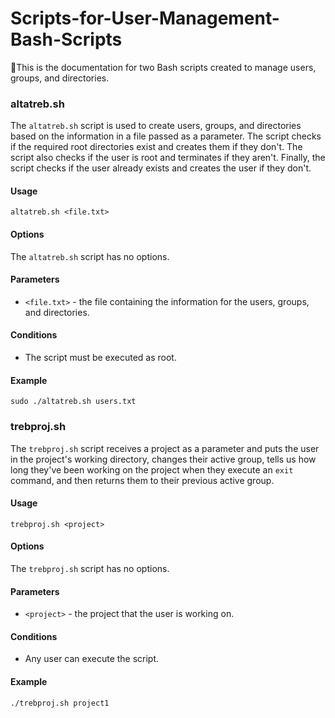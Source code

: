 # Scripts-for-User-Management-Bash-Scripts
👥This is the documentation for two Bash scripts created to manage users, groups, and directories.

### altatreb.sh

The `altatreb.sh` script is used to create users, groups, and directories based on the information in a file passed as a parameter. The script checks if the required root directories exist and creates them if they don't. The script also checks if the user is root and terminates if they aren't. Finally, the script checks if the user already exists and creates the user if they don't.

#### Usage

`altatreb.sh <file.txt>` 

#### Options

The `altatreb.sh` script has no options.

#### Parameters

-   `<file.txt>` - the file containing the information for the users, groups, and directories.

#### Conditions

-   The script must be executed as root.

#### Example

`sudo ./altatreb.sh users.txt` 

### trebproj.sh

The `trebproj.sh` script receives a project as a parameter and puts the user in the project's working directory, changes their active group, tells us how long they've been working on the project when they execute an `exit` command, and then returns them to their previous active group.

#### Usage

`trebproj.sh <project>` 

#### Options

The `trebproj.sh` script has no options.

#### Parameters

-   `<project>` - the project that the user is working on.

#### Conditions

-   Any user can execute the script.

#### Example

`./trebproj.sh project1`
